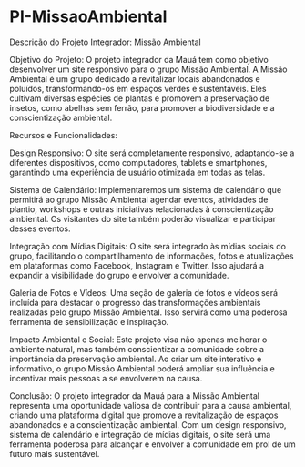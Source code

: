 # PI-MissaoAmbiental
Descrição do Projeto Integrador: Missão Ambiental

Objetivo do Projeto:
O projeto integrador da Mauá tem como objetivo desenvolver um site responsivo para o grupo Missão Ambiental. A Missão Ambiental é um grupo dedicado a revitalizar locais abandonados e poluídos, transformando-os em espaços verdes e sustentáveis. Eles cultivam diversas espécies de plantas e promovem a preservação de insetos, como abelhas sem ferrão, para promover a biodiversidade e a conscientização ambiental.

Recursos e Funcionalidades:

Design Responsivo: O site será completamente responsivo, adaptando-se a diferentes dispositivos, como computadores, tablets e smartphones, garantindo uma experiência de usuário otimizada em todas as telas.

Sistema de Calendário: Implementaremos um sistema de calendário que permitirá ao grupo Missão Ambiental agendar eventos, atividades de plantio, workshops e outras iniciativas relacionadas à conscientização ambiental. Os visitantes do site também poderão visualizar e participar desses eventos.

Integração com Mídias Digitais: O site será integrado às mídias sociais do grupo, facilitando o compartilhamento de informações, fotos e atualizações em plataformas como Facebook, Instagram e Twitter. Isso ajudará a expandir a visibilidade do grupo e envolver a comunidade.

Galeria de Fotos e Vídeos: Uma seção de galeria de fotos e vídeos será incluída para destacar o progresso das transformações ambientais realizadas pelo grupo Missão Ambiental. Isso servirá como uma poderosa ferramenta de sensibilização e inspiração.

Impacto Ambiental e Social:
Este projeto visa não apenas melhorar o ambiente natural, mas também conscientizar a comunidade sobre a importância da preservação ambiental. Ao criar um site interativo e informativo, o grupo Missão Ambiental poderá ampliar sua influência e incentivar mais pessoas a se envolverem na causa.

Conclusão:
O projeto integrador da Mauá para a Missão Ambiental representa uma oportunidade valiosa de contribuir para a causa ambiental, criando uma plataforma digital que promove a revitalização de espaços abandonados e a conscientização ambiental. Com um design responsivo, sistema de calendário e integração de mídias digitais, o site será uma ferramenta poderosa para alcançar e envolver a comunidade em prol de um futuro mais sustentável.


